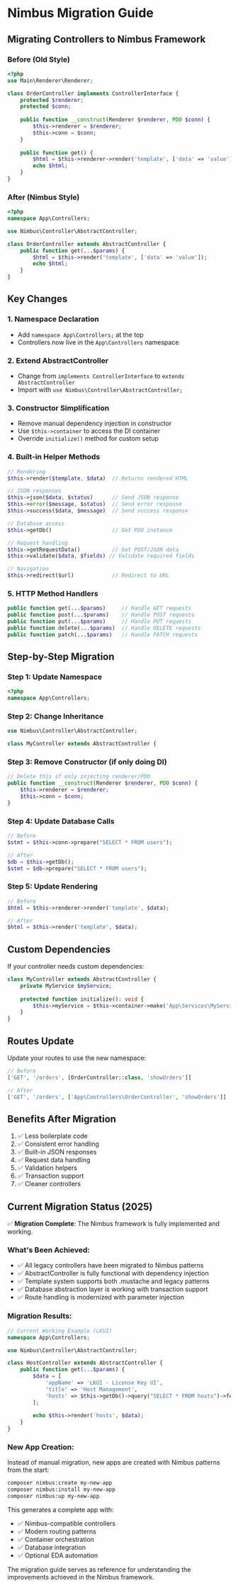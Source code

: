 # Nimbus Migration Guide

## Migrating Controllers to Nimbus Framework

### Before (Old Style)
```php
<?php
use Main\Renderer\Renderer;

class OrderController implements ControllerInterface {
    protected $renderer;
    protected $conn;
    
    public function __construct(Renderer $renderer, PDO $conn) {
        $this->renderer = $renderer;
        $this->conn = $conn;
    }
    
    public function get() {
        $html = $this->renderer->render('template', ['data' => 'value']);
        echo $html;
    }
}
```

### After (Nimbus Style)
```php
<?php
namespace App\Controllers;

use Nimbus\Controller\AbstractController;

class OrderController extends AbstractController {
    public function get(...$params) {
        $html = $this->render('template', ['data' => 'value']);
        echo $html;
    }
}
```

## Key Changes

### 1. Namespace Declaration
- Add `namespace App\Controllers;` at the top
- Controllers now live in the `App\Controllers` namespace

### 2. Extend AbstractController
- Change from `implements ControllerInterface` to `extends AbstractController`
- Import with `use Nimbus\Controller\AbstractController;`

### 3. Constructor Simplification
- Remove manual dependency injection in constructor
- Use `$this->container` to access the DI container
- Override `initialize()` method for custom setup

### 4. Built-in Helper Methods
```php
// Rendering
$this->render($template, $data)  // Returns rendered HTML

// JSON responses
$this->json($data, $status)      // Send JSON response
$this->error($message, $status)  // Send error response
$this->success($data, $message)  // Send success response

// Database access
$this->getDb()                   // Get PDO instance

// Request handling
$this->getRequestData()          // Get POST/JSON data
$this->validate($data, $fields) // Validate required fields

// Navigation
$this->redirect($url)            // Redirect to URL
```

### 5. HTTP Method Handlers
```php
public function get(...$params)     // Handle GET requests
public function post(...$params)    // Handle POST requests
public function put(...$params)     // Handle PUT requests
public function delete(...$params)  // Handle DELETE requests
public function patch(...$params)   // Handle PATCH requests
```

## Step-by-Step Migration

### Step 1: Update Namespace
```php
<?php
namespace App\Controllers;
```

### Step 2: Change Inheritance
```php
use Nimbus\Controller\AbstractController;

class MyController extends AbstractController {
```

### Step 3: Remove Constructor (if only doing DI)
```php
// Delete this if only injecting renderer/PDO
public function __construct(Renderer $renderer, PDO $conn) {
    $this->renderer = $renderer;
    $this->conn = $conn;
}
```

### Step 4: Update Database Calls
```php
// Before
$stmt = $this->conn->prepare("SELECT * FROM users");

// After
$db = $this->getDb();
$stmt = $db->prepare("SELECT * FROM users");
```

### Step 5: Update Rendering
```php
// Before
$html = $this->renderer->render('template', $data);

// After
$html = $this->render('template', $data);
```

## Custom Dependencies

If your controller needs custom dependencies:

```php
class MyController extends AbstractController {
    private MyService $myService;
    
    protected function initialize(): void {
        $this->myService = $this->container->make('App\Services\MyService');
    }
}
```

## Routes Update

Update your routes to use the new namespace:

```php
// Before
['GET', '/orders', [OrderController::class, 'showOrders']]

// After
['GET', '/orders', ['App\Controllers\OrderController', 'showOrders']]
```

## Benefits After Migration

1. ✅ Less boilerplate code
2. ✅ Consistent error handling
3. ✅ Built-in JSON responses
4. ✅ Request data handling
5. ✅ Validation helpers
6. ✅ Transaction support
7. ✅ Cleaner controllers

## Current Migration Status (2025)

✅ **Migration Complete**: The Nimbus framework is fully implemented and working.

### What's Been Achieved:
- ✅ All legacy controllers have been migrated to Nimbus patterns
- ✅ AbstractController is fully functional with dependency injection
- ✅ Template system supports both .mustache and legacy patterns
- ✅ Database abstraction layer is working with transaction support
- ✅ Route handling is modernized with parameter injection

### Migration Results:
```php
// Current Working Example (LKUI)
namespace App\Controllers;

use Nimbus\Controller\AbstractController;

class HostController extends AbstractController {
    public function get(...$params) {
        $data = [
            'appName' => 'LKUI - License Key UI',
            'title' => 'Host Management',
            'hosts' => $this->getDb()->query("SELECT * FROM hosts")->fetchAll()
        ];
        
        echo $this->render('hosts', $data);
    }
}
```

### New App Creation:
Instead of manual migration, new apps are created with Nimbus patterns from the start:

```bash
composer nimbus:create my-new-app
composer nimbus:install my-new-app
composer nimbus:up my-new-app
```

This generates a complete app with:
- ✅ Nimbus-compatible controllers
- ✅ Modern routing patterns
- ✅ Container orchestration
- ✅ Database integration
- ✅ Optional EDA automation

The migration guide serves as reference for understanding the improvements achieved in the Nimbus framework.